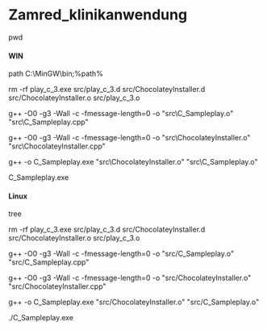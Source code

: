 # Zamred_klinikanwendung


pwd

#### WIN ####

path C:\MinGW\bin;%path%

rm -rf play_c_3.exe src/play_c_3.d src/ChocolateyInstaller.d src/ChocolateyInstaller.o src/play_c_3.o

g++ -O0 -g3 -Wall -c -fmessage-length=0 -o "src\\C_Sampleplay.o" "src\\C_Sampleplay.cpp"

g++ -O0 -g3 -Wall -c -fmessage-length=0 -o "src\\ChocolateyInstaller.o" "src\\ChocolateyInstaller.cpp"

g++ -o C_Sampleplay.exe "src\\ChocolateyInstaller.o" "src\\C_Sampleplay.o"

C_Sampleplay.exe



#### Linux #####

tree

rm -rf play_c_3.exe src/play_c_3.d src/ChocolateyInstaller.d src/ChocolateyInstaller.o src/play_c_3.o

g++ -O0 -g3 -Wall -c -fmessage-length=0 -o "src/C_Sampleplay.o" "src/C_Sampleplay.cpp"

g++ -O0 -g3 -Wall -c -fmessage-length=0 -o "src/ChocolateyInstaller.o" "src/ChocolateyInstaller.cpp"

g++ -o C_Sampleplay.exe "src/ChocolateyInstaller.o" "src/C_Sampleplay.o"

./C_Sampleplay.exe


